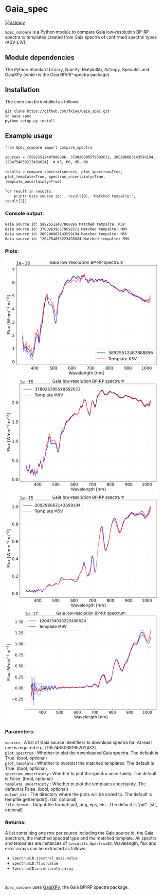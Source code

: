 # Gaia_spec

[![astropy](http://img.shields.io/badge/powered%20by-AstroPy-orange.svg?style=flat)](http://www.astropy.org/)

``Spec_compare`` is a Python module to compare Gaia low-resolution BP-RP spectra to templates created from Gaia spectra of confirmed spectral types (A0V-L1V).

## Module dependencies

The Python Standard Library, NumPy, Matplotlib, Astropy, Specutils and GaiaXPy (which is the Gaia BP/RP spectra package)

## Installation

The code can be installed as follows:
```
git clone https://github.com/fkiwy/Gaia_spec.git
cd Gaia_spec
python setup.py install
```

## Example usage

```
from Spec_compare import compare_spectra

sources = [58925512487888896, 378026395579692672, 200296663143599104, 1204754033223498624]  # K5, M0, M5, M9

results = compare_spectra(sources, plot_spectrum=True, plot_template=True, spectrum_uncertainty=True, template_uncertainty=True)

for result in results:
    print('Gaia source id:', result[0], 'Matched tempalte:', result[2])
```

### Console output:
```
Gaia source id: 58925512487888896 Matched tempalte: K5V
Gaia source id: 378026395579692672 Matched tempalte: M0V
Gaia source id: 200296663143599104 Matched tempalte: M5V
Gaia source id: 1204754033223498624 Matched tempalte: M9V
```

### Plots:
![K5](examples/K5V_58925512487888896.png)
![M0](examples/M0V_378026395579692672.png)
![M5](examples/M5V_200296663143599104.png)
![M9](examples/M9V_1204754033223498624.png)


### Parameters:
``sources`` : A list of Gaia source identifiers to download spectra for. At least one is required e.g. [1657463068195202432]  
``plot_spectrum`` : Whether to plot the downloaded Gaia spectra. The default is True. (bool, optional)  
``plot_template`` : Whether to overplot the matched templates. The default is True. (bool, optional)  
``spectrum_uncertainty`` : Whether to plot the spectra uncertainty. The default is False. (bool, optional)  
``template_uncertainty`` : Whether to plot the templates uncertainty. The default is False. (bool, optional)  
``output_dir`` : The directory where the plots will be saved to. The default is tempfile.gettempdir(). (str, optional)  
``file_format`` : Output file format: pdf, png, eps, etc.. The default is 'pdf'. (str, optional)  

### Returns:
A list containing one row per source including the Gaia source id, the Gaia spectrum, the matched spectral type and the matched template.
All spectra and tempaltes are instances of ``specutils.Spectrum1D``.
Wavelength, flux and error arrays can be extracted as follows:
- ``Spectrum1D.spectral_axis.value``
- ``Spectrum1D.flux.value``
- ``Spectrum1D.uncertainty.array``

<br/>

``Spec_compare`` uses [GaiaXPy](https://gaia-dpci.github.io/GaiaXPy-website), the Gaia BP/RP spectra package.
